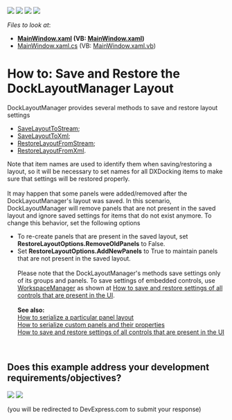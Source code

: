 <!-- default badges list -->
![](https://img.shields.io/endpoint?url=https://codecentral.devexpress.com/api/v1/VersionRange/128643812/12.1.4%2B)
[![](https://img.shields.io/badge/Open_in_DevExpress_Support_Center-FF7200?style=flat-square&logo=DevExpress&logoColor=white)](https://supportcenter.devexpress.com/ticket/details/T326289)
[![](https://img.shields.io/badge/📖_How_to_use_DevExpress_Examples-e9f6fc?style=flat-square)](https://docs.devexpress.com/GeneralInformation/403183)
[![](https://img.shields.io/badge/💬_Leave_Feedback-feecdd?style=flat-square)](#does-this-example-address-your-development-requirementsobjectives)
<!-- default badges end -->
<!-- default file list -->
*Files to look at*:

* **[MainWindow.xaml](./CS/MainWindow.xaml) (VB: [MainWindow.xaml](./VB/MainWindow.xaml))**
* [MainWindow.xaml.cs](./CS/MainWindow.xaml.cs) (VB: [MainWindow.xaml.vb](./VB/MainWindow.xaml.vb))
<!-- default file list end -->
# How to: Save and Restore the DockLayoutManager Layout


<p>DockLayoutManager provides several methods to save and restore layout settings

* <a href="https://documentation.devexpress.com/WPF/DevExpressXpfDockingDockLayoutManager_SaveLayoutToStreamtopic.aspx">SaveLayoutToStream</a>;
* <a href="https://documentation.devexpress.com/WPF/DevExpressXpfDockingDockLayoutManager_SaveLayoutToXmltopic.aspx">SaveLayoutToXml</a>;
* <a href="https://documentation.devexpress.com/WPF/DevExpressXpfDockingDockLayoutManager_RestoreLayoutFromStreamtopic.aspx">RestoreLayoutFromStream</a>;
* <a href="https://documentation.devexpress.com/WPF/DevExpressXpfDockingDockLayoutManager_RestoreLayoutFromXmltopic.aspx">RestoreLayoutFromXml</a>.</p>
<p>Note that item names are used to identify them when saving/restoring a layout, so it will be necessary to set names for all DXDocking items to make sure that settings will be restored properly.<br><br>It may happen that some panels were added/removed after the DockLayoutManager's layout was saved. In this scenario, DockLayoutManager will remove panels that are not present in the saved layout and ignore saved settings for items that do not exist anymore. To change this behavior, set the following options

* To re-create panels that are present in the saved layout, set <strong>RestoreLayoutOptions.RemoveOldPanels</strong> to False.
* Set <strong>RestoreLayoutOptions.AddNewPanels</strong> to True to maintain panels that are not present in the saved layout.<br><br>Please note that the DockLayoutManager's methods save settings only of its groups and panels. To save settings of embedded controls, use <a href="https://documentation.devexpress.com/#WPF/clsDevExpressXpfCoreWorkspaceManagertopic">WorkspaceManager</a> as shown at <a href="https://www.devexpress.com/Support/Center/p/E2272">How to save and restore settings of all controls that are present in the UI</a>.<br><br><strong>See also:<br></strong><a href="https://www.devexpress.com/Support/Center/p/E2320">How to serialize a particular panel layout</a><br><a href="https://www.devexpress.com/Support/Center/p/E2324">How to serialize custom panels and their properties</a><br><a href="https://www.devexpress.com/Support/Center/p/E2272">How to save and restore settings of all controls that are present in the UI</a></p>

<br/>


<!-- feedback -->
## Does this example address your development requirements/objectives?

[<img src="https://www.devexpress.com/support/examples/i/yes-button.svg"/>](https://www.devexpress.com/support/examples/survey.xml?utm_source=github&utm_campaign=wpf-dock-layout-manager-save-and-restore-the-dock-layout-managers-layout&~~~was_helpful=yes) [<img src="https://www.devexpress.com/support/examples/i/no-button.svg"/>](https://www.devexpress.com/support/examples/survey.xml?utm_source=github&utm_campaign=wpf-dock-layout-manager-save-and-restore-the-dock-layout-managers-layout&~~~was_helpful=no)

(you will be redirected to DevExpress.com to submit your response)
<!-- feedback end -->
